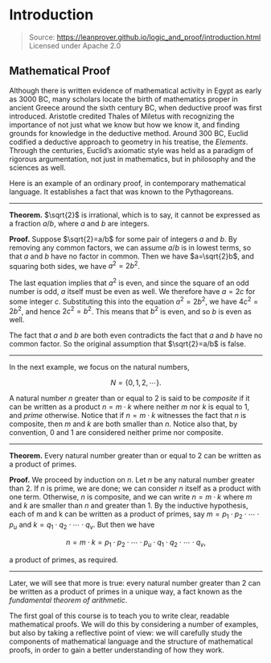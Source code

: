 # Introduction

> Source: <https://leanprover.github.io/logic_and_proof/introduction.html>  
> Licensed under Apache 2.0


## Mathematical Proof

Although there is written evidence of mathematical activity in Egypt as early as 3000 BC, many scholars locate the birth of mathematics proper in ancient Greece around the sixth century BC, when deductive proof was first introduced. Aristotle credited Thales of Miletus with recognizing the importance of not just what we know but how we know it, and finding grounds for knowledge in the deductive method. Around 300 BC, Euclid codified a deductive approach to geometry in his treatise, the *Elements*. Through the centuries, Euclid’s axiomatic style was held as a paradigm of rigorous argumentation, not just in mathematics, but in philosophy and the sciences as well.

Here is an example of an ordinary proof, in contemporary mathematical language. It establishes a fact that was known to the Pythagoreans.

---

**Theorem.** $\sqrt{2}$ is irrational, which is to say, it cannot be expressed as a fraction $a/b$, where $a$ and $b$ are integers.

**Proof.** Suppose $\sqrt{2}=a/b$ for some pair of integers $a$ and $b$. By removing any common factors, we can assume $a/b$ is in lowest terms, so that $a$ and $b$ have no factor in common. Then we have $a=\sqrt{2}b$, and squaring both sides, we have $a^2=2b^2$.

The last equation implies that $a^2$ is even, and since the square of an odd number is odd, $a$ itself must be even as well. We therefore have $a=2c$ for some integer $c$. Substituting this into the equation $a^2=2b^2$, we have $4c^2=2b^2$, and hence $2c^2=b^2$. This means that $b^2$ is even, and so $b$ is even as well.

The fact that $a$ and $b$ are both even contradicts the fact that $a$ and $b$ have no common factor. So the original assumption that $\sqrt{2}=a/b$ is false.

---


In the next example, we focus on the natural numbers,

$$
N=\left\{0,1,2,\cdots\right\}.
$$

A natural number $n$ greater than or equal to 2 is said to be *composite* if it can be written as a product $n=m\cdot k$ where neither $m$ nor $k$ is equal to $1$, and *prime* otherwise. Notice that if $n=m\cdot k$ witnesses the fact that $n$ is composite, then $m$ and $k$ are both smaller than $n$. Notice also that, by convention, 0 and 1 are considered neither prime nor composite.

---

**Theorem.** Every natural number greater than or equal to 2 can be written as a product of primes.

**Proof.** We proceed by induction on $n$. Let $n$ be any natural number greater than 2. If $n$ is prime, we are done; we can consider $n$ itself as a product with one term. Otherwise, $n$ is composite, and we can write $n=m\cdot k$ where $m$ and $k$ are smaller than $n$ and greater than 1. By the inductive hypothesis, each of m and k can be written as a product of primes, say $m=p_1\cdot p_2\cdot \cdots \cdot p_u$ and $k=q_1\cdot q_2\cdot \cdots \cdot q_v$. But then we have

$$
n=m\cdot k=p_1 \cdot p_2\cdot \cdots \cdot p_u \cdot q_1 \cdot q_2\cdot \cdots \cdot q_v,
$$

a product of primes, as required.

---

Later, we will see that more is true: every natural number greater than 2 can be written as a product of primes in a unique way, a fact known as the *fundamental theorem of arithmetic*.

The first goal of this course is to teach you to write clear, readable mathematical proofs. We will do this by considering a number of examples, but also by taking a reflective point of view: we will carefully study the components of mathematical language and the structure of mathematical proofs, in order to gain a better understanding of how they work.